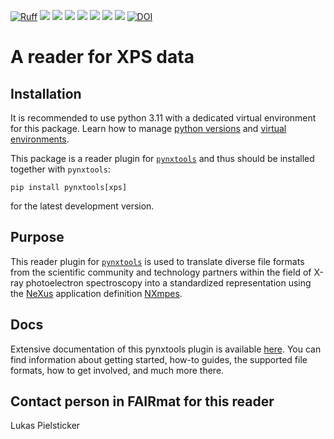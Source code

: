 [![Ruff](https://img.shields.io/endpoint?url=https://raw.githubusercontent.com/astral-sh/ruff/main/assets/badge/v2.json)](https://github.com/astral-sh/ruff)
![](https://github.com/FAIRmat-NFDI/pynxtools-xps/actions/workflows/pytest.yml/badge.svg)
![](https://github.com/FAIRmat-NFDI/pynxtools-xps/actions/workflows/pylint.yml/badge.svg)
![](https://github.com/FAIRmat-NFDI/pynxtools-xps/actions/workflows/publish.yml/badge.svg)
![](https://img.shields.io/pypi/pyversions/pynxtools-xps)
![](https://img.shields.io/pypi/l/pynxtools-xps)
![](https://img.shields.io/pypi/v/pynxtools-xps)
![](https://coveralls.io/repos/github/FAIRmat-NFDI/pynxtools_xps/badge.svg?branch=main)
[![DOI](https://zenodo.org/badge/DOI/10.5281/zenodo.1323437.svg)]()

# A reader for XPS data

## Installation

It is recommended to use python 3.11 with a dedicated virtual environment for this package.
Learn how to manage [python versions](https://github.com/pyenv/pyenv) and
[virtual environments](https://realpython.com/python-virtual-environments-a-primer/).

This package is a reader plugin for [`pynxtools`](https://github.com/FAIRmat-NFDI/pynxtools) and thus should be installed together with `pynxtools`:


```shell
pip install pynxtools[xps]
```

for the latest development version.

## Purpose
This reader plugin for [`pynxtools`](https://github.com/FAIRmat-NFDI/pynxtools) is used to translate diverse file formats from the scientific community and technology partners
within the field of X-ray photoelectron spectroscopy into a standardized representation using the
[NeXus](https://www.nexusformat.org/) application definition [NXmpes](https://fairmat-nfdi.github.io/nexus_definitions/classes/contributed_definitions/NXmpes.html#nxmpes).

## Docs
Extensive documentation of this pynxtools plugin is available [here](https://fairmat-nfdi.github.io/pynxtools-xps/). You can find information about getting started, how-to guides, the supported file formats, how to get involved, and much more there.

## Contact person in FAIRmat for this reader
Lukas Pielsticker